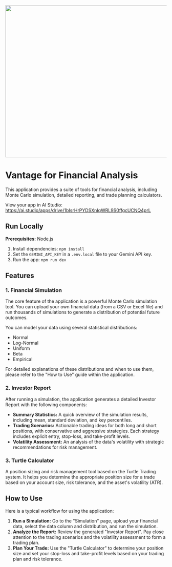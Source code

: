 <div align="center">
<img width="1200" height="475" alt="GHBanner" src="https://github.com/user-attachments/assets/0aa67016-6eaf-458a-adb2-6e31a0763ed6" />
</div>

# Vantage for Financial Analysis

This application provides a suite of tools for financial analysis, including Monte Carlo simulation, detailed reporting, and trade planning calculators.

View your app in AI Studio: https://ai.studio/apps/drive/1bIsrHrPYDSXnIqWRL9S0ffgcUCNQ4prL

## Run Locally

**Prerequisites:** Node.js

1. Install dependencies:
   `npm install`
2. Set the `GEMINI_API_KEY` in a `.env.local` file to your Gemini API key.
3. Run the app:
   `npm run dev`

## Features

### 1. Financial Simulation

The core feature of the application is a powerful Monte Carlo simulation tool. You can upload your own financial data (from a CSV or Excel file) and run thousands of simulations to generate a distribution of potential future outcomes. 

You can model your data using several statistical distributions:
*   Normal
*   Log-Normal
*   Uniform
*   Beta
*   Empirical

For detailed explanations of these distributions and when to use them, please refer to the "How to Use" guide within the application.

### 2. Investor Report

After running a simulation, the application generates a detailed Investor Report with the following components:

*   **Summary Statistics:** A quick overview of the simulation results, including mean, standard deviation, and key percentiles.
*   **Trading Scenarios:** Actionable trading ideas for both long and short positions, with conservative and aggressive strategies. Each strategy includes explicit entry, stop-loss, and take-profit levels.
*   **Volatility Assessment:** An analysis of the data's volatility with strategic recommendations for risk management.

### 3. Turtle Calculator

A position sizing and risk management tool based on the Turtle Trading system. It helps you determine the appropriate position size for a trade based on your account size, risk tolerance, and the asset's volatility (ATR).

## How to Use

Here is a typical workflow for using the application:

1.  **Run a Simulation:** Go to the "Simulation" page, upload your financial data, select the data column and distribution, and run the simulation.
2.  **Analyze the Report:** Review the generated "Investor Report". Pay close attention to the trading scenarios and the volatility assessment to form a trading plan.
3.  **Plan Your Trade:** Use the "Turtle Calculator" to determine your position size and set your stop-loss and take-profit levels based on your trading plan and risk tolerance.
